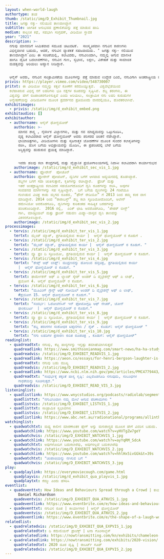 ```yaml
---
layout: when-world-laugh
authortype: ತಂಡ
thumb: /static/img/D_Exhibit_Thumbnail.jpg
title: ಜಗತ್ತು ನಕ್ಕು- ನಲಿಯುವ ತಾಣವಾಗಿದ್ದಾಗ
subtitle: ಜಾಗತಿಕ ಅನುಭವದ ಪ್ರಣಾಲಿಕೆಯನ್ನು ಪತ್ತೆ ಮಾಡುವ ಹಾದಿ
medium: ಕಾಲ್ಪನಿಕ ಕಥೆ, ಸಹಭಾಗಿ ಸಂಗ್ರಹಣೆ, ವೀಡಿಯೋ ಸ್ಥಾವರ
year: "2021"
description: >-
  ನಗುವು ಮಾನವರಿಗೆ ಸೀಮಿತವಾದ ಸಮೂಹ ಚಟುವಟಿಕೆ.  ಸಾಂಸ್ಕೃತಿಕವಾಗಿ ನಗುವಿನ ಕಾರಣಗಳು
  ವಿಭಿನ್ನವಾಗಿರ ಬಹುದು, ಆದರೆ, ನಗುವಿನ ವ್ಯಾಪಕತೆ ಸಹಜವಾದುದು. ʼ ಜಗತ್ತು ನಕ್ಕು- ನಲಿಯುವ
  ತಾಣವಾಗಿದ್ದಾಗ´ಎಂಬ ಈ ಸಂಚಿಕೆಯಲ್ಲಿ, ಕಲಾವಿದರು, ನಗುವಿನಿಂದಾಗಿ, ನಮ್ಮಲ್ಲಿ ಆಗುವ ಮಾನಸಿಕ
  ಹಾಗೂ ದೈಹಿಕ ಬದಲಾವಣೆಗಳು, ನಗುವಿನ ಗುಣ, ಸ್ವಭಾವ, ಲಕ್ಷಣ, ವಿಶೇಷತೆ ಮತ್ತು ಸಾಮಾಜಿಕ
  ಮಹತ್ವವನ್ನು ಅರಿಯಲು ಆಹ್ವಾನ ನೀಡಿದ್ದಾರೆ.    


  ಆನೈಸ್‌ ಅವರು, ನಗುವಿನ ಸಾಂಕ್ರಾಮಿಕತೆಯ ಮೂಲಗಳನ್ನು ಪತ್ತೆ ಮಾಡುವ ಉದ್ದೇಶ ದಿಂದ, ನಗುವಿಗಾಗಿ ಅಂತರಾಷ್ಟ್ರೀಯ ಕರೆ ನೀಡಿದರು, ವಿಶ್ವದಾದ್ಯಂತ ಹಲವು ಬಗೆಯ ನಗು ಲಹರಿಗಳ ಶಬ್ದಗಳನ್ನು ದಾಖಲಿಸಲು ಪ್ರಾರಂಭಿಸಿದರು, ವಿಭಿನ್ನ ನಗು ಲಹರಿಗಳಿಂದ ತುಂಬಿ ವಿಕಸಗೊಂಡಿರುವ ವೀಡಿಯೋವನ್ನು ಪ್ರಸ್ತುತ ಪಡಿಸುತ್ತಿದ್ದಾರೆ, ನಾವು ನಮ್ಮ ನಗುವನ್ನು ಹಂಚಿಕೊಂಡಂತೆಲ್ಲಾ, ಈ ಕೃತಿಯು ಹೆಚ್ಚು ರೂಪಗೊಳ್ಳುತ್ತದೆ, ಪ್ರಪಂಚದಾದ್ಯಂತ ನಗುವಿಗೆ ಕಾರಣವಾದ ಹಲವಾರು ಕಥನಗಳಿಂದ ಪ್ರೇರಿತರಾಗಿ, ನಗುವನ್ನು ಸವಿದು, ಜೀವನದಲ್ಲಿ ನಗುವಿನ ಪಾತ್ರ ಏನು ಎಂಬುದನ್ನು ಅರಿಯ ಬಹುದು.
privis: https://player.vimeo.com/video/548730007
pritxt: ಈ ವೀಡಿಯೋ ನಮ್ಮನ್ನು ಕತ್ತಲೆ ಕೋಣೆಗೆ ಕರೆದೊಯ್ಯುತ್ತದೆ.  ವಿಶ್ವದೆಲ್ಲೆಡೆಯಿಂದ
  ಕಲೆಹಾಕಿರುವ ವಿಭಿನ್ನ ನಗೆ ಲಹರಿಗಳು ಭೂ ನಕ್ಷೆಗಳ ರೂಪವನ್ನು ಸೃಷ್ಟಿಸಿವೆ. ಶಬ್ದ ತರಂಗಳು, ಈ
  ವಿಶ್ವವನ್ನು ಹೇಗೆ ರೂಪಾಂತರಗೊಳಿಸುತ್ತಿವೆ ಎಂದು ಅರಿಯಲು, ಸಾಂಕ್ರಾಮಿಕ ನಗು ಲಹರಿ ಕುರುಹುಗಳ
  ಅನ್ವೇಷಣೆಯನ್ನು ವೀಡಿಯೋಗಳ ಮೂಲಕ ಪ್ರದರ್ಶನದ ಪ್ರತಿಯೊಂದು ವಾರದಲ್ಲಿಯೂ, ಹೊರತರಲಾಗಿದೆ.
exhibitimages:
  - privis: /static/img/d_exhibit_embed.png
exhibitaudios: []
exhibitauthor:
  - authorname: ಆನೈಸ್‌ ಥೋನ್ಧಯೋರ್
    authorbio: >-
      ಮಾನವ ಶಾಸ್ತ್ರ , ನೈಸರ್ಗಿಕ ವಿಜ್ಞಾನಗಳು, ಮತ್ತು ನವ ಮಾಧ್ಯಮವನ್ನು ಒಟ್ಟುಗೂಡಿಸಿ,
      ದೃಶ್ಯ ಕಲಾವಿದರಾದ ಆನೈಸ್‌ ಥೋನ್ಧಯೋರ್ ಅವರು ಪರಿಸರದ ಚಿಂತನೆ ನೆಡೆಸಿದ್ದಾರೆ. 
      ಛಾಯಾಚಿತ್ರಗಳು, ವೀಡಿಯೋಗಳು ಮತ್ತು ಸೃಜನಾತ್ಮಕ ಜೋಡಣೆಗಳ ಮೂಲಕ ಸುಂದರ ಕಲಾಕೃತಿಗಳನ್ನು
      ರಚಿಸಿ, ಹೊಸ ಬಗೆಯ ಅಭಿಪ್ರಾಯವನ್ನು ಮೂಡಿಸಿ, ಈ ಪ್ರಪಂಚದಲ್ಲಿ ಬೇರೆ ಬಗೆಯ
      ಅಸ್ಥಿತ್ವವನ್ನು ಹುಡುಕುವ ಪ್ರಯತ್ನ ಮಾಡಿದ್ದಾರೆ.  


      ಇವರು ಹಲವು ಕಲಾ ಕೇಂದ್ರಗಳಲ್ಲಿ ಮತ್ತು ವೈಜ್ಞಾನಿಕ ಪ್ರಯೋಗಾಲಯಗಳಲ್ಲಿ ನಿವಾಸೀ ಕಲಾವಿದರಾಗಿ ಕಾರ್ಯಾನುಭವ ಪಡೆದಿದ್ದಾರೆ. ಲೆ ಸೆಂಟ್‌ ಕ್ವಾಟ್ರೆ-ಗ್ರಾಂಡ್‌, ಪ್ಯಾರಿಸ್ ಎಕ್ಸ್ಪ್ರೆಸ್‌(2018-19) , ಆರ್ಟ್‌ ಲಿಂಕ್‌ (ಐರ್ಲ್ಯಾಂಡ್, 2019)‌, ದಿ ಮ್ಯೂಸಿಯಂ ಆಫ್‌ ಆರ್ಟ್ಸ್‌ ಎಟ್‌ ಮೀಟಿಯರ್ಸ್‌ (ಪ್ಯಾರಿಸ್‌, 2018-17) ಮತ್ತು ದಿ ನ್ಯಾಶನಲ್‌ ಸೆಂಟರ್‌ ಫಾರ್‌ ಸ್ಪೇಸ್‌ ಸ್ಟಡೀಸ್‌ (ಸಿ.ಎನ.ಈ.ಎಸ್‌, ಪ್ಯಾರಿಸ್‌, 2016) ಸಂಸ್ಥೆಗಳಲ್ಲಿ ಅಧ್ಯಯನ ಮಾಡಿದ್ದಾರೆ.
    authorimage: /static/img/d_exhibit_sec_vis_1.jpg
  - authorname: ಫ್ಲೋರೇನ್‌  ಪೋಚೊನ್
    authorbio: ಫ್ಲೋರೇನ್‌ ಪೋಚೊನ್, ದ್ವನಿಗಳ ಬಗೆಗೆ ಆಳವಾದ ಅದ್ಯಯನದಲ್ಲಿ ತೊಡಗಿದ್ದಾರೆ. 
      ಶಬ್ದಗಳ ಬಗಗೆ ಸದಾ ಚಿಂತಿಸುತ್ತಾರೆ, ಕೃತಿಗಳನ್ನು ರಚಿಸಿದ್ದಾರೆ.  ಫ್ರೆಂಚ್‌ ಮತ್ತು
      ಇತರೆ ಅಂತರ್ರಾಷ್ಟ್ರೀಯ ಕಲಾವಿದರ ಸಹಯೋಗದೊಂದಿಗೆ ದ್ವನಿ ರೂಪಗಳನ್ನು ರಚಿಸಿ, ಅವುಗಳ
      ಸಂವಹನದ ಮಾರ್ಗಗಳನ್ನು ಸಹ ಸೃಷ್ಟಿಸಿದ್ದಾರೆ.  ಬಗೆ ಬಗೆಯ ದ್ವನಿಗಳನ್ನು 24 ಗಂಟೆಯೂ
      ಗುಂಗಿಡುವ ವಿಚಿತ್ರ ಕಾಡು ಮೃಗದ ರೂಪದ, “ಫೌನ್‌ ರೇಡಿಯೋ” ಗೆ 2013 ರಿಂದ ತಮ್ಮ ಕಂಠ ದಾನ
      ಮಾಡಿದ್ದಾರೆ. 2014 ರಿಂದ “ಠಾರಾಬಸ್ಟ್‌” ಶಬ್ದ ಕಲಾ ಸ್ಟೂಡಿಯೋದೊಂದಿಗೆ, ಅಲೇನ್‌
      ಡಮೇಸಿಯೋ ಅವರೊಡಗೂಡಿ, ದ್ವನಿಗಳನ್ನು ಕುರಿತಂತಹ ಸಾಹಿತ್ಯಿಕ ಬರಹಗಳನ್ನು
      ಹಂಚಿಕೊಂಡಿದ್ದಾರೆ.  2016 ರಲ್ಲಿ,  ಎರಿಕ್‌ ಛಾಹಿ ಅವರೊಡಗೂಡಿ, ʼಪೇಪರ್‌ ಬೀಸ್ಟ್‌ʼ
      ಗಾಗಿ, ಮಾಂಟ್ರಿಯಲ್‌ ಮತ್ತು ಫ್ರಾಂಸ್‌ ನಡುವಣ ಮಿಥ್ಯಾ-ವಾಸ್ತವ ದ್ವನಿ ತಾಣವನ್ನು
      ವಿಕಸನಗೊಳಿಸಿದ್ದಾರೆ.
    authorimage: /static/img/d_exhibit_sec_vis_2.jpg
processimages:
  - tervis: /static/img/d_exhibit_ter_vis_1.jpg
    tertxt: ಮೈಂಡ್‌ ಮ್ಯಾಪ್‌, ಪ್ರಗತಿಯಲ್ಲಿರುವ ಕಾರ್ಯ |  ಆನೈಸ್‌ ಥೋನ್ಧಯೋರ್ ರ ಕೊಡುಗೆ .
  - tervis: /static/img/d_exhibit_ter_vis_2.jpg
    tertxt: "ಮೈಂಡ್‌ ಮ್ಯಾಪ್‌, ಪ್ರಗತಿಯಲ್ಲಿರುವ ಕಾರ್ಯ |  ಆನೈಸ್‌ ಥೋನ್ಧಯೋರ್ ರ ಕೊಡುಗೆ. "
  - tervis: /static/img/d_exhibit_ter_vis_3.jpg
    tertxt: ವ್ಯೂ ಫ್ರಂ ದಿ ಸ್ಟೂಡಿಯೋ, ಪ್ರಗತಿಯಲ್ಲಿರುವ ಕಾರ್ಯ |  ಆನೈಸ್‌ ಥೋನ್ಧಯೋರ್ ರ ಕೊಡುಗೆ.
  - tervis: /static/img/d_exhibit_ter_vis_4.jpg
    tertxt: "ಶೇಪ್ಸ್‌ ಆಫ್‌ ಲಾಫ್ಸ್: ಮುದ್ರಣವನ್ನು ಹೋಲುವ ಹಸ್ತಚಿತ್ರ, ಪ್ರಗತಿಯಲ್ಲಿರುವ ಕಾರ್ಯ
      |  ಆನೈಸ್‌ ಥೋನ್ಧಯೋರ್ ರ ಕೊಡುಗೆ. "
  - tervis: /static/img/d_exhibit_ter_vis_5.jpg
    tertxt: ಫಾರ್ಮೇಶನ್‌ ಆಫ್‌ ಎ ಲ್ಯಾಂಡ್‌ ಸ್ಕೇಪ್‌ ಅಂಡರ್‌ ದಿ ವೈಬ್ರೇಶನ್ಸ್‌ ಆಫ್‌ ಎ ಲಾಫ್‌,
      ಪ್ರಯೋಗ 4. ಆನೈಸ್‌ ಥೋನ್ಧಯೋರ್ ರ ಕೊಡುಗೆ.
  - tervis: /static/img/d_exhibit_ter_vis_6.jpg
    tertxt: "ಮೂವಿಂಗ್‌ ಗ್ರೇನ್ಸ್‌ ಆಫ್‌ ಸೋಯಿಲ್‌ ಅಂಡರ್‌ ದಿ ವೈಬ್ರೇಶನ್ಸ್‌ ಆಫ್‌ ಎ ಲಾಫ್,
      #ಪ್ರಯೋಗ 15. ಆನೈಸ್‌ ಥೋನ್ಧಯೋರ್ ರ ಕೊಡುಗೆ."
  - tervis: /static/img/d_exhibit_ter_vis_7.jpg
    tertxt: "ಸಂದರ್ಭ: ಓರೋಜೆನೆಸಿಸ್‌ ಇನ್‌ ಫೋಟೋಗ್ರಫಿ ಆಫ್‌ ನೇಚರ್‌, ಜೋನ್‌
      ಫಾಂಕುಬರ್ಟ  |  ಆನೈಸ್‌ ಥೋನ್ಧಯೋರ್ ರ ಕೊಡುಗೆ."
  - tervis: /static/img/d_exhibit_ter_vis_8.jpg
    tertxt: ವ್ಯೂ ಫ್ರಂ ದಿ ಸ್ಟೂಡಿಯೋ, ಪ್ರಗತಿಯಲ್ಲಿರುವ ಕಾರ್ಯ |  ಆನೈಸ್‌ ಥೋನ್ಧಯೋರ್ ರ ಕೊಡುಗೆ.
  - tervis: /static/img/d_exhibit_ter_vis_9.jpg
    tertxt: "ಶಬ್ದ ತರಂಗಗಳ ಸಂಶೋಧಕ ಟಿಪ್ಪಣಿಗಳು / ಸ್ಕೆಚ್‌ . ಕೊಡುಗೆ: ಆನೈಸ್‌ ಥೋನ್ಧಯೋರ್ "
  - tervis: /static/img/d_exhibit_ter_vis_10.jpg
    tertxt: "ನಗು ಲಹರಿಗಳ ಪ್ರಸಾರಣ ಕುರಿತ ರೂಪಚಿತ್ರ , ಕೊಡುಗೆ: ಆನೈಸ್‌ ಥೋನ್ಧಯೋರ್"
readinglist:
  - quadreadtxt: ನಗುವು, ಕೆಟ್ಟ ಹಾಸ್ಯಗಳನ್ನು ಇನ್ನಷ್ಟು ತಮಾಷೆಯಾಗಿಸುತ್ತದೆ
    quadreadlink: https://www.smithsonianmag.com/smart-news/ha-ha-study-shows-laugh-tracks-make-dad-jokes-funnier-180972718/
    quadreadvis: /static/img/D_EXHIBIT_READVIS_1.jpg
  - quadreadlink: https://aeon.co/essays/for-henri-bergson-laughter-is-what-keeps-us-elastic-and-free
    quadreadtxt: ನಗುವು ಬಹು ಮುಖ್ಯ
    quadreadvis: /static/img/D_EXHIBIT_READVIS_2.jpg
  - quadreadlink: https://www.ncbi.nlm.nih.gov/pmc/articles/PMC4779443/
    quadreadtxt: "ಸಂಧರ್ಭಕ್ಕೆ ತಕ್ಕಂತೆ ಹಾಸ್ಯ ಸೃಷ್ಠಿ: ಎಲ್ಲರೊಡಗೂಡಿ ನಗುವುದು, ಸಂಬಂಧಗಳ
      ಗಾಢತೆಯನ್ನು ಸೂಚಿಸುತ್ತದೆ."
    quadreadvis: /static/img/D_EXHIBIT_READ_VIS_3.jpg
listeninglist:
  - quadlistlink: https://www.wnycstudios.org/podcasts/radiolab/segments/91593-how-does-laughing-affect-us
    quadlisttxt: "ನಗುವಿನಿಂದಾಗಿ ನಮ್ಮ ಮೇಲೆ ಆಗುವ ಪರಿಣಾಮಗಳು "
    quadlistvis: /static/img/D_EXHIBIT_LISTVIS_1.jpg
  - quadlisttxt: ಸಾಂಕ್ರಾಮಿಕ ಸ್ವಭಾವಗಳು
    quadlistvis: /static/img/D_EXHIBIT_LISTVIS_2.jpg
    quadlistlink: https://www.abc.net.au/radionational/programs/allinthemind/contagious-behaviour/12046090
watchinglist:
  - quadwatchtxt: ಮಧ್ಯ ಕಾಲೀನ ಮಾರಣಾಂತಕ ಪ್ಲೇಗ್‌ ಅನ್ನು ಮನಃಶಾಸ್ತ್ರದ ಮೂಲಕ ಹೇಗೆ ವಿವರಿಸ ಬಹುದು.
    quadwatchlink: https://www.youtube.com/watch?v=yHVTgZw7geY
    quadwatchvis: /static/img/D_EXHIBIT_WATCHVIS_1.jpg
  - quadwatchlink: https://www.youtube.com/watch?v=ayYqRM_SdcA
    quadwatchtxt: ಅವುಗಳೊಂದಿಗ ಬದುಕಲಾರೆವು, ಅವುಗಳಿಲ್ಲದೆ ಬದುಕಲಾರೆವು
    quadwatchvis: /static/img/D_EXHIBIT_WATCHVIS_2.jpg
  - quadwatchlink: https://www.youtube.com/watch?v=hhlHx5ivGGk&t=39s
    quadwatchtxt: "ಚಿಂಪಾಜಿಯನ್ನು ನಗಿಸುವ ಬಗೆ "
    quadwatchvis: /static/img/D_EXHIBIT_WATCHVIS_3.jpg
play:
  - quadplaylink: https://everymoviecough.com/game.html
    quadplayvis: /static/img/d_exhibit_qua_playvis_1.jpg
    quadplaytxt: ಕೆಮ್ಮು ಎಂದು ಹೆಸರಿಸಿ
eventlist:
  - quadeventtxt: How Ideas and Behaviours Spread through a Crowd | ಕಾರ್ಯಕ್ರಮ |
      Daniel Richardson
    quadeventvis: /static/img/D_EXHIBIT_QUA_ATNVIS_1.jpg
    quadeventlink: https://www.eventbrite.com/e/how-ideas-and-behaviours-spread-through-a-crowd-event-registration-145820000547
  - quadeventtxt: ನಗುವಿನ ರೂಪ | ಕಾರ್ಯಾಗಾರ | ಆನೈಸ್‌ ಥೋನ್ಧಯೋರ್
    quadeventvis: /static/img/D_EXHIBIT_QUA_ATNVIS_2.jpg
    quadeventlink: https://www.eventbrite.com/e/the-shape-of-a-laugh-workshop-registration-148223852533
relatedlist:
  - quadrelatedvis: /static/img/D_EXHIBIT_QUA_EXPVIS_1.jpg
    quadrelatedtxt: ದಿ ಕೆಮೇಲಿಯನ್‌ ಪ್ರಾಜೆಕ್ಟ್‌ | ಟಿನಾ ಗೊಂಸಾಲ್ವೆಸ್‌
    quadrelatedlink: https://nowtransmitting.com/kn/exhibits/chameleon-project/
  - quadrelatedlink: https://nowtransmitting.com/exhibits/2020-vision/
    quadrelatedtxt: 2020 ದೂರ ದೃಷ್ಟಿ | ರಾಬರ್ಟ್‌ ಗೂಡ್‌
    quadrelatedvis: /static/img/D_EXHIBIT_QUA_EXPVIS_2.jpg
---
```

